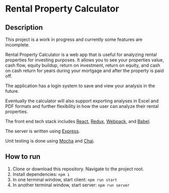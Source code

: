 # Rental Property Calculator

## Description

This project is a work in progress and currently some features are incomplete.

Rental Property Calculator is a web app that is useful for analyzing rental properties for investing purposes. It allows you to see your properties value, cash flow, equity buildup, return on investment, return on equity, and cash on cash return for years during your mortgage and after the property is paid off.

The application has a login system to save and view your analysis in the future.

Eventually the calculator will also support exporting analyses in Excel and PDF formats and further flexibility in how the user can analyze their rental properties.

The front end tech stack includes [React](https://github.com/facebook/react), [Redux](https://github.com/reduxjs/redux), [Webpack](https://github.com/webpack/webpack), and [Babel](https://github.com/babel/babel).

The server is written using [Express](https://github.com/expressjs/express).

Unit testing is done using [Mocha](https://github.com/mochajs/mocha) and [Chai](https://github.com/chaijs/chai).

## How to run

1. Clone or download this repository.  Navigate to the project root.
2. Install dependencies: `npm i`
3. In one terminal window, start client: `npm run start`
4. In another terminal window, start server: `npm run server`
